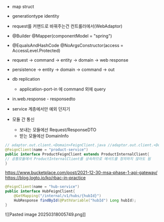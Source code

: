 
- map struct
- generationtype identity
- request를 커맨드로 바꿔주는건 컨트롤러에서(WebAdaptor)
- @Builder
@Mapper(componentModel = "spring")
- @EqualsAndHashCode @NoArgsConstructor(access = AccessLevel.Protected)
- request -> command -> entity -> domain -> web response
- persistence -> entity -> domain -> command -> out
- db replication
	- application-port-in 에 command 외에 query
- in.web.response - responsedto
- service 계층에서만 예외 던지기

- 모듈 간 통신
	- 보내는 모듈에선 Request/ResponseDTO
	- 받는 모듈에선 DomainInfo
``` java
// adaptor.out.client.<Domain>FeignClient.java //adaptor.out.client.<Domain>.<Domain>FeignClient.java (클라이언트가 많아지면 패키지 분리가능)
@FeignClient(name = "product-service")
public interface ProductFeignClient extends ProductInternalClient{ 
// 공통모듈에서 ProductInternalClient를 상속하므로 메서드를 정의하지 않아도 됨 
}

```

https://www.bucketplace.com/post/2021-12-30-msa-phase-1-api-gateway/
https://blog.logto.io/ko/rbac-in-practice

``` java
@FeignClient(name = "hub-service")
public interface HubFeignClient{
	@GetMapping("/internal/v1/hubs/{hubId}")
	HubResponse findById(@PathVariable("hubId") Long hubId);
}
```

![[Pasted image 20250318005749.png]]